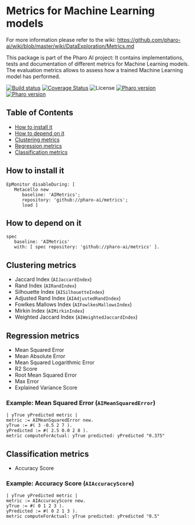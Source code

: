 # Metrics for Machine Learning models

For more information please refer to the wiki: https://github.com/pharo-ai/wiki/blob/master/wiki/DataExploration/Metrics.md

This package is part of the Pharo AI project: It contains implementations, tests and documentation of different metrics for Machine Learning models. The evaluation metrics allows to assess how a trained Machine Learning model has performed.

[![Build status](https://github.com/pharo-ai/metrics/workflows/CI/badge.svg)](https://github.com/pharo-ai/metrics/actions/workflows/test.yml)
[![Coverage Status](https://coveralls.io/repos/github/pharo-ai/metrics/badge.svg?branch=master)](https://coveralls.io/github/pharo-ai/metrics?branch=master)
![License](https://img.shields.io/badge/license-MIT-blue.svg)
[![Pharo version](https://img.shields.io/badge/Pharo-10-%23aac9ff.svg)](https://pharo.org/download)
[![Pharo version](https://img.shields.io/badge/Pharo-9.0-%23aac9ff.svg)](https://pharo.org/download)

## Table of Contents  
- [How to install it](#how-to-install-it)  
- [How to depend on it](#how-to-depend-on-it)
- [Clustering metrics](#clustering-metrics)
- [Regression metrics](#regression-metrics)
- [Classification metrics](#classification-metrics)


## How to install it

```smalltalk
EpMonitor disableDuring: [ 
   Metacello new
      baseline: 'AIMetrics';
      repository: 'github://pharo-ai/metrics';
      load ]
```

## How to depend on it

```smalltalk
spec 
   baseline: 'AIMetrics' 
   with: [ spec repository: 'github://pharo-ai/metrics' ].
```

## Clustering metrics

- Jaccard Index (`AIJaccardIndex`)
- Rand Index (`AIRandIndex`)
- Silhouette Index (`AISilhouetteIndex`)
- Adjusted Rand Index (`AIAdjustedRandIndex`)
- Fowlkes Mallows Index (`AIFowlkesMallowsIndex`)
- Mirkin Index (`AIMirkinIndex`)
- Weighted Jaccard Index (`AIWeightedJaccardIndex`)

## Regression metrics

- Mean Squared Error
- Mean Absolute Error
- Mean Squared Logarithmic Error
- R2 Score
- Root Mean Squared Error
- Max Error
- Explained Variance Score

### Example: Mean Squared Error (`AIMeanSquaredError`)

```st
| yTrue yPredicted metric |
metric := AIMeanSquaredError new.
yTrue := #( 3 -0.5 2 7 ).
yPredicted := #( 2.5 0.0 2 8 ).
metric computeForActual: yTrue predicted: yPredicted "0.375"
```

## Classification metrics

- Accuracy Score

### Example: Accuracy Score (`AIAccuracyScore`)

```st
| yTrue yPredicted metric |
metric := AIAccuracyScore new.
yTrue := #( 0 1 2 3 ).
yPredicted := #( 0 2 1 3 ).
metric computeForActual: yTrue predicted: yPredicted "0.5"
```
